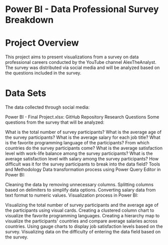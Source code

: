 # Power BI - Data Professional Survey Breakdown
# Project Overview
This project aims to present visualizations from a survey on data professional careers conducted by the YouTube channel AlexTheAnalyst. The survey was distributed via social media and will be analyzed based on the questions included in the survey.

# Data Sets
The data collected through social media:

Power BI - Final Project.xlsx: GitHub Repository
Research Questions
Some questions from the survey that will be analyzed:

What is the total number of survey participants?
What is the average age of the survey participants?
What is the average salary for each job title?
What is the favorite programming language of the participants?
From which countries do the survey participants come?
What is the average satisfaction level with work-life balance among the survey participants?
What is the average satisfaction level with salary among the survey participants?
How difficult was it for the survey participants to break into the data field?
Tools and Methodology
Data transformation process using Power Query Editor in Power BI:

Cleaning the data by removing unnecessary columns.
Splitting columns based on delimiters to simplify data options.
Converting salary data from text format to numeric values.
Visualization process in Power BI:

Visualizing the total number of survey participants and the average age of the participants using visual cards.
Creating a clustered column chart to visualize the favorite programming languages.
Creating a hierarchy map to visualize the participants' countries and compare average salaries across countries.
Using gauge charts to display job satisfaction levels based on the survey.
Visualizing data on the difficulty of entering the data field based on the survey.

